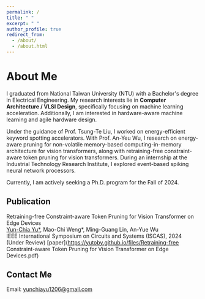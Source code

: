 ```yaml
---
permalink: /
title: " "
excerpt: " "
author_profile: true
redirect_from: 
  - /about/
  - /about.html
---
```


About Me
===
I graduated from National Taiwan University (NTU) with a Bachelor's degree in Electrical Engineering. My research interests lie in **Computer Architecture / VLSI Design**, specifically focusing on machine learning acceleration. Additionally, I am interested in hardware-aware machine learning and agile hardware design.

Under the guidance of Prof. Tsung-Te Liu, I worked on energy-efficient keyword spotting accelerators. With Prof. An-Yeu Wu, I research on energy-aware pruning for non-volatile memory-based computing-in-memory architecture for vision transformers, along with retraining-free constraint-aware token pruning for vision transformers. During an internship at the Industrial Technology Research Institute, I explored event-based spiking neural network processors.

Currently, I am actively seeking a Ph.D. program for the Fall of 2024.

Publication
---
Retraining-free Constraint-aware Token Pruning for Vision Transformer on Edge Devices\
<u>Yun-Chia Yu*</u>, Mao-Chi Weng*, Ming-Guang Lin, An-Yue Wu\
IEEE International Symposium on Circuits and Systems (ISCAS), 2024 (Under Review) [paper](https://yutoby.github.io/files/Retraining-free Constraint-aware Token Pruning for Vision Transformer on Edge Devices.pdf)

Contact Me
---
Email: yunchiayu1206@gmail.com
